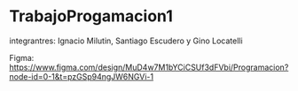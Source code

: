 # TrabajoProgamacion1

integrantres: Ignacio Milutin, Santiago Escudero y Gino Locatelli

Figma: https://www.figma.com/design/MuD4w7M1bYCiCSUf3dFVbi/Programacion?node-id=0-1&t=pzGSp94ngJW6NGVi-1
